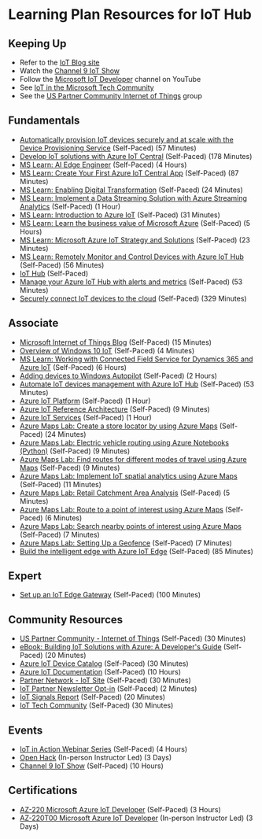 # Learning Plan Resources for IoT Hub

## Keeping Up

* Refer to the [IoT Blog site](https://azure.microsoft.com/en-us/blog/topics/internet-of-things/)
* Watch the [Channel 9 IoT Show](http://aka.ms/IoTShow)
* Follow the [Microsoft IoT Developer](https://www.youtube.com/channel/UCL7wy-iy_V76xxPnrIzGOZQ) channel on YouTube
* See [IoT in the Microsoft Tech Community](https://techcommunity.microsoft.com/t5/Internet-of-Things-IoT/ct-p/IoT)
* See the [US Partner Community Internet of Things](http://aka.ms/OCP-IoT) group

## Fundamentals

* [Automatically provision IoT devices securely and at scale with the Device Provisioning Service](https://docs.microsoft.com/en-us/learn/modules/securely-provision-iot-devices-at-scale-with-device-provisioning-service/) (Self-Paced) (57 Minutes)
* [Develop IoT solutions with Azure IoT Central](https://docs.microsoft.com/en-us/learn/paths/develop-iot-solutions-with-azure-iot-central/) (Self-Paced) (178 Minutes)
* [MS Learn: AI Edge Engineer](https://docs.microsoft.com/en-us/learn/paths/ai-edge-engineer/) (Self-Paced) (4 Hours)
* [MS Learn: Create Your First Azure IoT Central App](https://docs.microsoft.com/en-us/learn/modules/create-your-first-iot-central-app/) (Self-Paced) (87 Minutes)
* [MS Learn: Enabling Digital Transformation](https://docs.microsoft.com/en-us/learn/modules/enable-digital-transformation/) (Self-Paced) (24 Minutes)
* [MS Learn: Implement a Data Streaming Solution with Azure Streaming Analytics](https://docs.microsoft.com/en-us/learn/paths/implement-data-streaming-with-asa/) (Self-Paced) (1 Hour)
* [MS Learn: Introduction to Azure IoT](https://docs.microsoft.com/en-us/learn/modules/introduction-iot/) (Self-Paced) (31 Minutes)
* [MS Learn: Learn the business value of Microsoft Azure](https://docs.microsoft.com/en-us/learn/paths/learn-business-value-of-azure/) (Self-Paced) (5 Hours)
* [MS Learn: Microsoft Azure IoT Strategy and Solutions](https://docs.microsoft.com/en-us/learn/modules/azure-iot-strategy-and-solutions/) (Self-Paced) (23 Minutes)
* [MS Learn: Remotely Monitor and Control Devices with Azure IoT Hub](https://docs.microsoft.com/en-us/learn/modules/remotely-monitor-devices-with-azure-iot-hub/) (Self-Paced) (56 Minutes)
* [IoT Hub](https://azure.microsoft.com/en-us/services/iot-hub/) (Self-Paced)
* [Manage your Azure IoT Hub with alerts and metrics](https://docs.microsoft.com/en-us/learn/modules/manage-azure-iot-hub-with-metrics-alerts/) (Self-Paced) (53 Minutes)
* [Securely connect IoT devices to the cloud](https://docs.microsoft.com/en-us/learn/paths/securely-connect-iot-devices/) (Self-Paced) (329 Minutes)

## Associate

* [Microsoft Internet of Things Blog](https://azure.microsoft.com/en-us/blog/topics/internet-of-things/) (Self-Paced) (15 Minutes)
* [Overview of Windows 10 IoT](https://docs.microsoft.com/en-us/windows/iot-core/windows-iot) (Self-Paced) (4 Minutes)
* [MS Learn: Working with Connected Field Service for Dynamics 365 and Azure IoT](https://docs.microsoft.com/en-us/learn/paths/working-with-connected-field-service-iot/) (Self-Paced) (6 Hours)
* [Adding devices to Windows Autopilot](https://docs.microsoft.com/en-us/windows/deployment/windows-autopilot/add-devices) (Self-Paced) (2 Hours)
* [Automate IoT devices management with Azure IoT Hub](https://docs.microsoft.com/en-us/learn/modules/automate-iot-devices-management-with-azure-iot-hub/) (Self-Paced) (53 Minutes)
* [Azure IoT Platform](https://azure.microsoft.com/en-us/overview/iot/) (Self-Paced) (1 Hour)
* [Azure IoT Reference Architecture](https://docs.microsoft.com/azure/architecture/reference-architectures/iot/index) (Self-Paced) (9 Minutes)
* [Azure IoT Services](https://azure.microsoft.com/en-us/services/#iot) (Self-Paced) (1 Hour)
* [Azure Maps Lab: Create a store locator by using Azure Maps](https://docs.microsoft.com/en-us/azure/azure-maps/tutorial-create-store-locator) (Self-Paced) (24 Minutes)
* [Azure Maps Lab: Electric vehicle routing using Azure Notebooks (Python)](https://docs.microsoft.com/en-us/azure/azure-maps/tutorial-ev-routing) (Self-Paced) (9 Minutes)
* [Azure Maps Lab: Find routes for different modes of travel using Azure Maps](https://docs.microsoft.com/en-us/azure/azure-maps/tutorial-prioritized-routes) (Self-Paced) (9 Minutes)
* [Azure Maps Lab: Implement IoT spatial analytics using Azure Maps](https://docs.microsoft.com/en-us/azure/azure-maps/tutorial-iot-hub-maps) (Self-Paced) (11 Minutes)
* [Azure Maps Lab: Retail Catchment Area Analysis](https://techcommunity.microsoft.com/t5/azure-maps/catchment-area-analysis-for-a-café-in-seattle-using-azure-maps/m-p/881096) (Self-Paced) (5 Minutes)
* [Azure Maps Lab: Route to a point of interest using Azure Maps](https://docs.microsoft.com/en-us/azure/azure-maps/tutorial-route-location) (Self-Paced) (6 Minutes)
* [Azure Maps Lab: Search nearby points of interest using Azure Maps](https://docs.microsoft.com/en-us/azure/azure-maps/tutorial-search-location) (Self-Paced) (7 Minutes)
* [Azure Maps Lab: Setting Up a Geofence](https://docs.microsoft.com/en-us/azure/azure-maps/tutorial-geofence) (Self-Paced) (7 Minutes)
* [Build the intelligent edge with Azure IoT Edge](https://docs.microsoft.com/en-us/learn/paths/build-intelligent-edge-with-azure-iot-edge/) (Self-Paced) (85 Minutes)

## Expert

* [Set up an IoT Edge Gateway](https://docs.microsoft.com/en-us/learn/modules/set-up-iot-edge-gateway/) (Self-Paced) (100 Minutes)

## Community Resources

* [US Partner Community - Internet of Things](https://aka.ms/OCP-IoT) (Self-Paced) (30 Minutes)
* [eBook: Building IoT Solutions with Azure: A Developer's Guide](https://azure.microsoft.com/en-us/resources/iot-developers-guide/) (Self-Paced) (20 Minutes)
* [Azure IoT Device Catalog](https://catalog.azureiotsolutions.com/alldevices) (Self-Paced) (30 Minutes)
* [Azure IoT Documentation](https://docs.microsoft.com/en-us/azure/iot-fundamentals/) (Self-Paced) (10 Hours)
* [Partner Network - IoT Site](https://partner.microsoft.com/en-US/solutions/azure/internet-of-things#simple-tab-content-1) (Self-Paced) (30 Minutes)
* [IoT Partner Newsletter Opt-in](https://aka.ms/iotnews-subscribe) (Self-Paced) (2 Minutes)
* [IoT Signals Report](https://azure.microsoft.com/en-us/iot/signals/) (Self-Paced) (20 Minutes)
* [IoT Tech Community](https://techcommunity.microsoft.com/t5/Internet-of-Things-IoT/ct-p/IoT) (Self-Paced) (30 Minutes)

## Events

* [IoT in Action Webinar Series](https://iotinactionwebinars.com/) (Self-Paced) (4 Hours)
* [Open Hack](https://openhack.microsoft.com/) (In-person Instructor Led) (3 Days)
* [Channel 9 IoT Show](http://aka.ms/IoTShow) (Self-Paced) (10 Hours)

## Certifications

* [AZ-220 Microsoft Azure IoT Developer](https://docs.microsoft.com/learn/certifications/exams/az-220) (Self-Paced) (3 Hours)
* [AZ-220T00 Microsoft Azure IoT Developer](https://docs.microsoft.com/en-us/learn/certifications/courses/az-220t00) (In-person Instructor Led) (3 Days)
